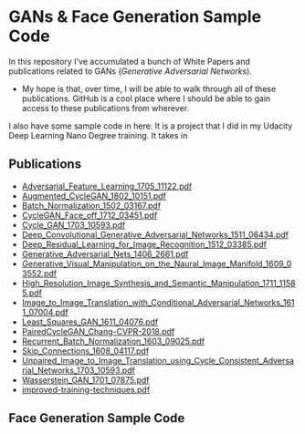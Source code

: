# GANs & Face Generation Sample Code

In this repository I've accumulated a bunch of White Papers and publications related to GANs (*Generative Adversarial Networks*).  

  - My hope is that, over time, I will be able to walk through all of these publications.  GitHub is a cool place where I should be able to gain access to these publications from wherever.

I also have some sample code in here.  It is a project that I did in my Udacity Deep Learning Nano Degree training.  It takes in 

## Publications

- [Adversarial_Feature_Learning_1705_11122.pdf](https://github.com/the-john/GANs/blob/master/Adversarial_Feature_Learning_1705_11122.pdf)
- [Augmented_CycleGAN_1802_10151.pdf](https://github.com/the-john/GANs/blob/master/Augmented_CycleGAN_1802_10151.pdf)
- [Batch_Normalization_1502_03167.pdf](https://github.com/the-john/GANs/blob/master/Batch_Normalization_1502_03167.pdf)
- [CycleGAN_Face_off_1712_03451.pdf](https://github.com/the-john/GANs/blob/master/CycleGAN_Face_off_1712_03451.pdf)
- [Cycle_GAN_1703_10593.pdf](https://github.com/the-john/GANs/blob/master/Cycle_GAN_1703_10593.pdf)
- [Deep_Convolutional_Generative_Adversarial_Networks_1511_06434.pdf](https://github.com/the-john/GANs/blob/master/Deep_Convolutional_Generative%20Adversarial%20Networks_1511_06434.pdf)
- [Deep_Residual_Learning_for_Image_Recognition_1512_03385.pdf](https://github.com/the-john/GANs/blob/master/Deep_Residual_Learning_for_Image_Recognition_1512_03385.pdf)
- [Generative_Adversarial_Nets_1406_2661.pdf](https://github.com/the-john/GANs/blob/master/Generative_Adversarial_Nets_1406_2661.pdf)
- [Generative_Visual_Manipulation_on_the_Naural_Image_Manifold_1609_03552.pdf](https://github.com/the-john/GANs/blob/master/Generative_Visual_Manipulation_on_the_Naural_Image_Manifold_1609_03552.pdf)
- [High_Resolution_Image_Synthesis_and_Semantic_Manipulation_1711_11585.pdf](https://github.com/the-john/GANs/blob/master/High_Resolution_Image_Synthesis_and_Semantic_Manipulation_1711_11585.pdf)
- [Image_to_Image_Translation_with_Conditional_Adversarial_Networks_1611_07004.pdf](https://github.com/the-john/GANs/blob/master/Image_to_Image_Translation_with_Conditional_Adversarial_Networks_1611_07004.pdf)
- [Least_Squares_GAN_1611_04076.pdf](https://github.com/the-john/GANs/blob/master/Least_Squares_GAN_1611_04076.pdf)
- [PairedCycleGAN_Chang-CVPR-2018.pdf](https://github.com/the-john/GANs/blob/master/PairedCycleGAN_Chang-CVPR-2018.pdf)
- [Recurrent_Batch_Normalization_1603_09025.pdf](https://github.com/the-john/GANs/blob/master/Recurrent_Batch_Normalization_1603_09025.pdf)
- [Skip_Connections_1608_04117.pdf](https://github.com/the-john/GANs/blob/master/Skip_Connections_1608_04117.pdf)
- [Unpaired_Image_to_Image_Translation_using_Cycle_Consistent_Adversarial_Networks_1703_10593.pdf](https://github.com/the-john/GANs/blob/master/Unpaired_Image_to_Image_Translation_using_Cycle_Consistent_Adversarial_Networks_1703_10593.pdf)
- [Wasserstein_GAN_1701_07875.pdf](https://github.com/the-john/GANs/blob/master/Wasserstein_GAN_1701_07875.pdf)
- [improved-training-techniques.pdf](https://github.com/the-john/GANs/blob/master/improved-training-techniques.pdf)

## Face Generation Sample Code

